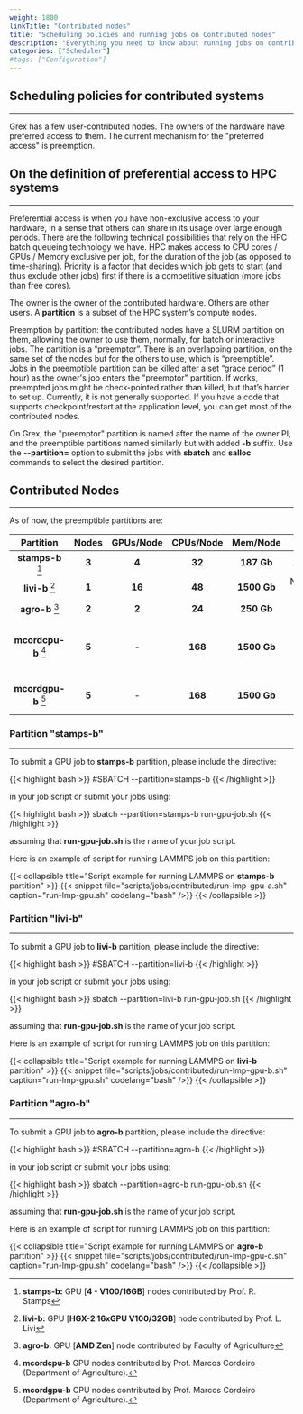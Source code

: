 ```yaml
---
weight: 1800
linkTitle: "Contributed nodes"
title: "Scheduling policies and running jobs on Contributed nodes"
description: "Everything you need to know about running jobs on contributed hardware."
categories: ["Scheduler"]
#tags: ["Configuration"]
---
```


## Scheduling policies for contributed systems
---
<!--
![](hpcc/grex-room-2020.png)
-->

Grex has a few user-contributed nodes. The owners of the hardware have preferred access to them. The current mechanism for the "preferred access" is preemption.

## On the definition of preferential access to HPC systems
---

Preferential access is when you have non-exclusive access to your hardware, in a sense that others can share in its usage over large enough periods. There are the following technical possibilities that rely on the HPC batch queueing technology we have. HPC makes access to CPU cores / GPUs / Memory exclusive per job, for the duration of the job (as opposed to time-sharing). Priority is a factor that decides which job gets to start (and thus exclude other jobs) first if there is a competitive situation (more jobs than free cores).

The owner is the owner of the contributed hardware. Others are other users. A **partition** is a subset of the HPC system’s compute nodes.

Preemption by partition: the contributed nodes have a SLURM partition on them, allowing the owner to use them, normally, for batch or interactive jobs. The partition is a “preemptor”. There is an overlapping partition, on the same set of the nodes but for the others to use, which is “preemptible”. Jobs in the preemptible partition can be killed after a set “grace period” (1 hour) as the owner's job enters the "preemptor" partition. If works, preempted jobs might be check-pointed rather than killed, but that’s harder to set up. Currently, it is not generally supported. If you have a code that supports checkpoint/restart at the application level, you can get most of the contributed nodes.

On Grex, the "preemptor" partition is named after the name of the owner PI, and the preemptible partitions named similarly but with added **\-b** suffix. Use the __-\-partition=__ option to submit the jobs with __sbatch__ and __salloc__ commands to select the desired partition.

## Contributed Nodes
---

As of now, the preemptible partitions are:

| Partition           | Nodes   | GPUs/Node    | CPUs/Node    | Mem/Node    | Notes                       |
| :--------:          | :-----: | :----:       | :----------: | :--------:  | :---------:                 |
| **stamps-b** [^1]   | **3**   | **4**        | **32**       | **187 Gb**  | AVX512                      |
| **livi-b**   [^2]   | **1**   | **16**       | **48**       | **1500 Gb** | NVSwitch server             |
| **agro-b**   [^3]   | **2**   | **2**        | **24**       | **250 Gb**  | AMD                         |
| **mcordcpu-b** [^4] | **5**   | -            | **168**      | **1500 Gb** | ** AMD EPYC 9634 84-Core**  |
| **mcordgpu-b** [^5] | **5**   | -            | **168**      | **1500 Gb** | **AMD EPYC 9634**           |


[^1]: **stamps-b:** GPU [**4 - V100/16GB**] nodes contributed by Prof. R. Stamps
[^2]: **livi-b:**   GPU [**HGX-2 16xGPU V100/32GB**] node  contributed by Prof. L. Livi
[^3]: **agro-b:**   GPU [**AMD Zen**] node contributed by Faculty of Agriculture
[^4]: **mcordcpu-b** GPU nodes contributed by Prof. Marcos Cordeiro (Department of Agriculture).
[^5]: **mcordgpu-b** CPU nodes contributed by Prof. Marcos Cordeiro (Department of Agriculture).

<!--
For more information, please refer to [Contributed Nodes](contributed-gpu-partitions) section.
-->

### Partition "stamps-b"
---

To submit a GPU job to **stamps-b** partition, please include the directive:

{{< highlight bash >}}
#SBATCH --partition=stamps-b
{{< /highlight >}}

in your job script or submit your jobs using:

{{< highlight bash >}}
sbatch --partition=stamps-b run-gpu-job.sh
{{< /highlight >}}

assuming that **run-gpu-job.sh** is the name of your job script.

Here is an example of script for running LAMMPS job on this partition:

{{< collapsible title="Script example for running LAMMPS on **stamps-b** partition" >}}
{{< snippet
    file="scripts/jobs/contributed/run-lmp-gpu-a.sh"
    caption="run-lmp-gpu.sh"
    codelang="bash"
/>}}
{{< /collapsible >}}

### Partition "livi-b"
---

To submit a GPU job to **livi-b** partition, please include the directive:

{{< highlight bash >}}
#SBATCH --partition=livi-b
{{< /highlight >}}

in your job script or submit your jobs using:

{{< highlight bash >}}
sbatch --partition=livi-b run-gpu-job.sh
{{< /highlight >}}

assuming that **run-gpu-job.sh** is the name of your job script.

Here is an example of script for running LAMMPS job on this partition:

{{< collapsible title="Script example for running LAMMPS on **livi-b** partition" >}}
{{< snippet
    file="scripts/jobs/contributed/run-lmp-gpu-b.sh"
    caption="run-lmp-gpu.sh"
    codelang="bash"
/>}}
{{< /collapsible >}}

### Partition "agro-b"
---

To submit a GPU job to **agro-b** partition, please include the directive:

{{< highlight bash >}}
#SBATCH --partition=agro-b
{{< /highlight >}}

in your job script or submit your jobs using:

{{< highlight bash >}}
sbatch --partition=agro-b run-gpu-job.sh
{{< /highlight >}}

assuming that **run-gpu-job.sh** is the name of your job script.

Here is an example of script for running LAMMPS job on this partition:

{{< collapsible title="Script example for running LAMMPS on **agro-b** partition" >}}
{{< snippet
    file="scripts/jobs/contributed/run-lmp-gpu-c.sh"
    caption="run-lmp-gpu.sh"
    codelang="bash"
/>}}
{{< /collapsible >}}

<!-- {{< treeview display="tree" />}} -->

<!-- Changes and update:
* Last reviewed on: Apr 30, 2024.
-->
